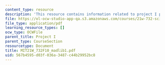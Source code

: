 ```yaml
---
content_type: resource
description: 'This resource contains information related to project I proposal madlib. '
file: https://ol-ocw-studio-app-qa.s3.amazonaws.com/courses/21w-732-science-writing-and-new-media-fall-2010/567b4595d03f036a3487c44b29952bc8_MIT21W_732F10_madlib1.pdf
file_type: application/pdf
learning_resource_types: []
ocw_type: OCWFile
parent_title: Project I
parent_type: CourseSection
resourcetype: Document
title: MIT21W_732F10_madlib1.pdf
uid: 567b4595-d03f-036a-3487-c44b29952bc8
---
```

